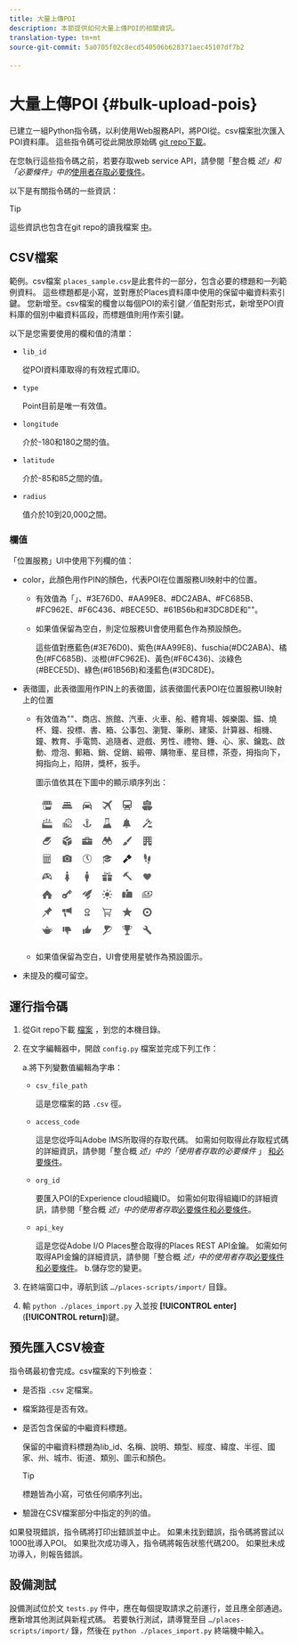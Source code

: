 ```yaml
---
title: 大量上傳POI
description: 本節提供如何大量上傳POI的相關資訊。
translation-type: tm+mt
source-git-commit: 5a0705f02c8ecd540506b628371aec45107df7b2

---
```



# 大量上傳POI {#bulk-upload-pois}

已建立一組Python指令碼，以利使用Web服務API，將POI從。csv檔案批次匯入POI資料庫。 這些指令碼可從此開放原始碼 [git repo下載](https://github.com/adobe/places-scripts)。

在您執行這些指令碼之前，若要存取web service API，請參閱「整合概 *述」和「必要條件」中的*[使用者存取必要條件](/help/web-service-api/adobe-i-o-integration.md)。

以下是有關指令碼的一些資訊：

>[!TIP]
>
>這些資訊也包含在git repo的讀我檔案 [中](https://github.com/adobe/places-scripts)。

## CSV檔案

範例。csv檔案 `places_sample.csv`是此套件的一部分，包含必要的標題和一列範例資料。 這些標題都是小寫，並對應於Places資料庫中使用的保留中繼資料索引鍵。 您新增至。csv檔案的欄會以每個POI的索引鍵／值配對形式，新增至POI資料庫的個別中繼資料區段，而標題值則用作索引鍵。

以下是您需要使用的欄和值的清單：

* `lib_id`

   從POI資料庫取得的有效程式庫ID。

* `type`

   Point目前是唯一有效值。

* `longitude`

   介於-180和180之間的值。

* `latitude`

   介於-85和85之間的值。

* `radius`

   值介於10到20,000之間。

### 欄值

「位置服務」UI中使用下列欄的值：

* color，此顏色用作PIN的顏色，代表POI在位置服務UI映射中的位置。
   * 有效值為「」、#3E76D0、#AA99E8、#DC2ABA、#FC685B、#FC962E、#F6C436、#BECE5D、#61B56b和#3DC8DE和""。
   * 如果值保留為空白，則定位服務UI會使用藍色作為預設顏色。

      這些值對應藍色(#3E76D0)、紫色(#AA99E8)、fuschia(#DC2ABA)、橘色(#FC685B)、淡橙(#FC962E)、黃色(#F6C436)、淡綠色(#BECE5D)、綠色(#61B56B)和淺藍色(#3DC8DE)。

* 表徵圖，此表徵圖用作PIN上的表徵圖，該表徵圖代表POI在位置服務UI映射上的位置

   * 有效值為""、商店、旅館、汽車、火車、船、體育場、娛樂園、錨、燒杯、鐘、投標、書、箱、公事包、瀏覽、筆刷、建築、計算器、相機、鐘、教育、手電筒、追隨者、遊戲、男性、禮物、錘、心、家、鑰匙、啟動、燈泡、郵箱、銷、促銷、緞帶、購物車、星目標，茶壺，拇指向下，拇指向上，陷阱，獎杯，扳手。

      圖示值依其在下圖中的顯示順序列出：

      ![圖示](/help/assets/UI_icons.png)

   * 如果值保留為空白，UI會使用星號作為預設圖示。

* 未提及的欄可留空。

## 運行指令碼

1. 從Git repo下載 [檔案](https://github.com/adobe/places-scripts) ，到您的本機目錄。
1. 在文字編輯器中，開啟 `config.py` 檔案並完成下列工作：

   a.將下列變數值編輯為字串：

   * `csv_file_path`

      這是您檔案的路 `.csv` 徑。

   * `access_code`

      這是您從呼叫Adobe IMS所取得的存取代碼。 如需如何取得此存取程式碼的詳細資訊，請參閱「整合概 *述」中的「使用者存取的必要條件* 」 [和必要條件](/help/web-service-api/adobe-i-o-integration.md)。

   * `org_id`

      要匯入POI的Experience cloud組織ID。 如需如何取得組織ID的詳細資訊，請參閱「整合概 *述」中的使用者存取*[必要條件和必要條件](/help/web-service-api/adobe-i-o-integration.md)。

   * `api_key`

      這是您從Adobe I/O Places整合取得的Places REST API金鑰。 如需如何取得API金鑰的詳細資訊，請參閱「整合概 *述」中的使用者存取*[必要條件和必要條件](/help/web-service-api/adobe-i-o-integration.md)。
   b.儲存您的變更。

1. 在終端窗口中，導航到該 `…/places-scripts/import/` 目錄。
1. 輸 `python ./places_import.py` 入並按 **[!UICONTROL enter]** (**[!UICONTROL return]**)鍵。


## 預先匯入CSV檢查

指令碼最初會完成。csv檔案的下列檢查：

* 是否指 `.csv` 定檔案。
* 檔案路徑是否有效。
* 是否包含保留的中繼資料標題。

   保留的中繼資料標題為lib_id、名稱、說明、類型、經度、緯度、半徑、國家、州、城市、街道、類別、圖示和顏色。

   >[!TIP]
   >
   >標題皆為小寫，可依任何順序列出。

* 驗證在CSV檔案部分中指定的列的值。

如果發現錯誤，指令碼將打印出錯誤並中止。 如果未找到錯誤，指令碼將嘗試以1000批導入POI。 如果批次成功導入，指令碼將報告狀態代碼200。 如果批未成功導入，則報告錯誤。

## 設備測試

設備測試位於文 `tests.py` 件中，應在每個提取請求之前運行，並且應全部通過。 應新增其他測試與新程式碼。 若要執行測試，請導覽至目 `…/places-scripts/import/` 錄，然後在 `python ./places_import.py` 終端機中輸入。
